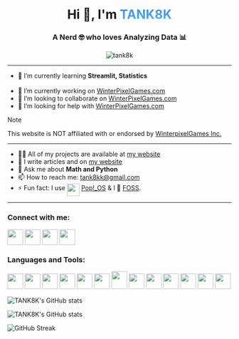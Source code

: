<h1 align="center">Hi 👋, I'm <a class="hover-3" href="https://tank8k.com" style="background: linear-gradient(to top, #41B8F4 0%, #4885E4 100%); -webkit-background-clip: text; -webkit-text-fill-color: transparent;"> TANK8K</a></h1>
<h3 align="center">A Nerd 🤓 who loves Analyzing Data 📊</h3>

<p align="center"> <img src="https://komarev.com/ghpvc/?username=tank8k&label=Profile%20views&color=c061cb&style=flat" alt="tank8k" /> </p>
<hr>

- 🌱 I’m currently learning **Streamlit, Statistics**<br><br>
- 🔭 I’m currently working on [WinterPixelGames.com](https://github.com/TaNk8k/WinterPixelGames.com_streamlit_part)
- 👯 I’m looking to collaborate on [WinterPixelGames.com](https://github.com/TaNk8k/WinterPixelGames.com_streamlit_part)
- 🤝 I’m looking for help with [WinterPixelGames.com](https://github.com/TaNk8k/WinterPixelGames.com_streamlit_part)
> [!NOTE]
> This website is NOT affiliated with or endorsed by [WinterpixelGames Inc.](https://www.winterpixel.com)

<hr>

- 👨‍💻 All of my projects are available at [my website](https://tank8k.com)
- 📝 I write articles and on [my website](https://tank8k.com)
- 💬 Ask me about **Math and Python**
- 📫 How to reach me: tank8kk@gmail.com
- ⚡ Fun fact: I use <a href="https://pop.system76.com" target="blank"><img align="top" src="https://upload.wikimedia.org/wikipedia/commons/4/46/Pop%21_OS_Icon.svg" height="28" width="28" /></a> <a href="https://pop.system76.com" target="blank">Pop!_OS</a>
 & I 💖 [FOSS](https://www.wikiwand.com/en/Free_and_open-source_software).

<hr>

<h3 align="left">Connect with me:</h3>
<p align="left">
<a href="https://stackoverflow.com/users/25144142" target="blank"><img align="center" src="https://www.svgrepo.com/show/475686/stackoverflow-color.svg" height="35" width="35" /></a>
<a href="https://replit.com/@TANK8K" target="blank"><img align="center" src="https://upload.wikimedia.org/wikipedia/commons/7/78/New_Replit_Logo.svg" height="35" width="35" /></a>
<a href="https://www.youtube.com/@tank8k" target="blank"><img align="center" src="https://www.svgrepo.com/show/343537/youtube-player-multimedia-video-communication-interaction.svg" height="35" width="35" /></a>
<a href="https://discord.gg/9q2Nnt4wnd" target="blank"><img align="center" src="https://www.svgrepo.com/show/353655/discord-icon.svg" height="35" width="35" /></a>
</p>
<h3 align="left">Languages and Tools:</h3>
<p align="left">
<a href="https://www.linux.org/" target="_blank" rel="noreferrer"><img src="https://www.svgrepo.com/show/448236/linux.svg" width="35" height="35"/></a>
<a href="https://www.w3.org/html/" target="_blank" rel="noreferrer"><img src="https://www.svgrepo.com/show/452228/html-5.svg" width="35" height="35"/></a>
<a href="https://www.w3schools.com/css/" target="_blank" rel="noreferrer"><img src="https://www.svgrepo.com/show/452185/css-3.svg" width="35" height="35"/><a>
<a href="https://developer.mozilla.org/en-US/docs/Web/JavaScript" target="_blank" rel="noreferrer"><img src="https://www.svgrepo.com/show/452045/js.svg" width="35" height="35"/></a>
<a href="https://gohugo.io/" target="_blank" rel="noreferrer"><img src="https://www.svgrepo.com/show/376327/hugo.svg" width="35" height="35"/></a>
<a href="https://www.python.org" target="_blank" rel="noreferrer"><img src="https://www.svgrepo.com/show/452091/python.svg" width="35" height="35"/></a>
<a href="https://flask.palletsprojects.com/" target="_blank" rel="noreferrer"><img src="https://www.svgrepo.com/show/508915/flask.svg" width="35" height="40"/></a>
<a href="https://pandas.pydata.org/" target="_blank" rel="noreferrer"><img src="https://cdn.worldvectorlogo.com/logos/pandas.svg" width="35" height="35"/></a>
<a href="https://seaborn.pydata.org/" target="_blank" rel="noreferrer"><img src="https://cdn.worldvectorlogo.com/logos/seaborn-1.svg" width="35" height="35"/></a>
<a href="https://streamlit.io/" target="_blank" rel="noreferrer"><img src="https://streamlit.io/images/brand/streamlit-mark-color.svg" width="35" height="35"/></a>
<a href="https://numpy.org/" target="_blank" rel="noreferrer"><img src="https://www.svgrepo.com/show/354127/numpy.svg" width="35" height="35"/></a>
<a href="https://matplotlib.org/" target="_blank" rel="noreferrer"><img src="https://cdn.worldvectorlogo.com/logos/matplotlib-1.svg" width="35" height="35"/></a>
<a href="https://plotly.com/python/" target="_blank" rel="noreferrer"><img src="https://svgshare.com/i/16EU.svg" width="35" height="35"/></a>
</p>

![TANK8K's GitHub stats](https://github-readme-stats.vercel.app/api/top-langs?username=tank8k&show_icons=true&theme=dracula&layout=compact)

![TANK8K's GitHub stats](https://github-readme-stats.vercel.app/api?username=tank8k&show_icons=true&theme=dracula)

![GitHub Streak](https://github-readme-streak-stats.herokuapp.com?user=TANK8K&theme=dracula)
